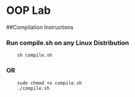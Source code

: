 # OOP Lab

##Compilation Instructions
### Run compile.sh on any Linux Distribution
```
    sh compile.sh
```
### OR
```
    sudo chmod +x compile.sh
    ./compile.sh
```